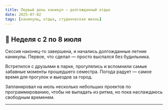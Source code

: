 ```yaml
---
title: Первый день каникул — долгожданный отдых
date: 2025-07-02
tags: [каникулы, отдых, студенческая жизнь]
---
```


## 📌 Неделя с 2 по 8 июля

Сессия наконец-то завершена, и начались долгожданные летние каникулы. Первое, что сделал — просто выспался без будильника.  

Встретился с друзьями в парке, прогулялись и вспомнили самые забавные моменты прошедшего семестра. Погода радует — самое время для прогулок и выездов за город.  

Запланировал на июль несколько небольших проектов по программированию, чтобы не выпадать из ритма, но пока наслаждаюсь свободным временем.

---
